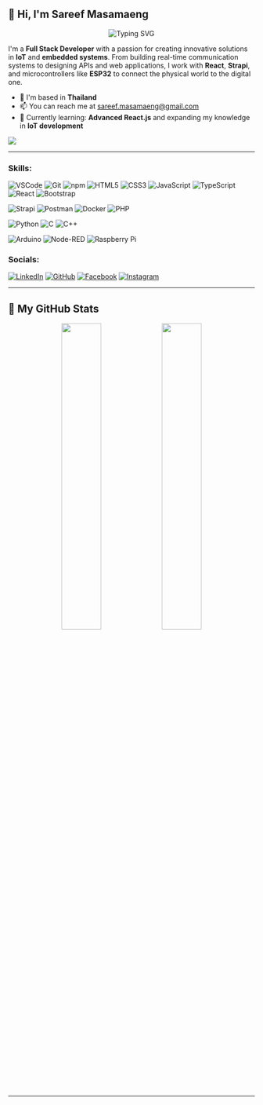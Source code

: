 ## 👋 Hi, I'm **Sareef Masamaeng**

<p align="center">
  <img src="https://readme-typing-svg.demolab.com/?font=Fira+Code&size=24&duration=2500&pause=500&color=00FFCC&vCenter=true&width=1100&padding=10&lines=Computer+Engineering+%7C+Full+Stack+Developer+%7C+IoT+%26+Embedded+Systems" alt="Typing SVG" />
</p>

I'm a **Full Stack Developer** with a passion for creating innovative solutions in **IoT** and **embedded systems**. From building real-time communication systems to designing APIs and web applications, I work with **React**, **Strapi**, and microcontrollers like **ESP32** to connect the physical world to the digital one.  

* 📍 I'm based in **Thailand**  
* 📫 You can reach me at [sareef.masamaeng@gmail.com](mailto:sareef.masamaeng@gmail.com)  
* 🎯 Currently learning: **Advanced React.js** and expanding my knowledge in **IoT development**  

<a href="https://www.github.com/PhoorinNickphong" target="_blank" rel="noreferrer"><img
src="https://img.shields.io/github/followers/sareefhub?logo=github&style=for-the-badge&color=0891b2&labelColor=1c1917" /></a>

---

### Skills:
![VSCode](https://img.shields.io/badge/VS%20Code-0078D4?style=flat&logo=visual-studio-code&logoColor=white)
![Git](https://img.shields.io/badge/Git-F05032?style=flat&logo=git&logoColor=white)
![npm](https://img.shields.io/badge/npm-CB3837?style=flat&logo=npm&logoColor=white)
![HTML5](https://img.shields.io/badge/HTML5-E34F26?style=flat&logo=html5&logoColor=white)
![CSS3](https://img.shields.io/badge/CSS3-1572B6?style=flat&logo=css3&logoColor=white)
![JavaScript](https://img.shields.io/badge/JavaScript-F7DF1E?style=flat&logo=javascript&logoColor=black)
![TypeScript](https://img.shields.io/badge/TypeScript-007ACC?style=flat&logo=typescript&logoColor=white)
![React](https://img.shields.io/badge/React-61DAFB?style=flat&logo=react&logoColor=black)
![Bootstrap](https://img.shields.io/badge/Bootstrap-7952B3?style=flat&logo=bootstrap&logoColor=white)

![Strapi](https://img.shields.io/badge/Strapi-2E7EE1?style=flat&logo=strapi&logoColor=white)
![Postman](https://img.shields.io/badge/Postman-FF6C37?style=flat&logo=postman&logoColor=white)
![Docker](https://img.shields.io/badge/Docker-2496ED?style=flat&logo=docker&logoColor=white)
![PHP](https://img.shields.io/badge/PHP-777BB4?style=flat&logo=php&logoColor=white)

![Python](https://img.shields.io/badge/Python-3776AB?style=flat&logo=python&logoColor=white)
![C](https://img.shields.io/badge/C-00599C?style=flat&logo=c&logoColor=white)
![C++](https://img.shields.io/badge/C++-00599C?style=flat&logo=cplusplus&logoColor=white)

![Arduino](https://img.shields.io/badge/Arduino-00979D?style=flat&logo=arduino&logoColor=white)
![Node-RED](https://img.shields.io/badge/Node-RED-8F0000?style=flat&logo=node-red&logoColor=white)
![Raspberry Pi](https://img.shields.io/badge/Raspberry%20Pi-A22846?style=flat&logo=raspberry-pi&logoColor=white)

### Socials:
[![LinkedIn](https://img.shields.io/badge/LinkedIn-0A66C2?style=flat&logo=linkedin&logoColor=white)](https://www.linkedin.com/in/sareef-masamaeng/)
[![GitHub](https://img.shields.io/badge/GitHub-181717?style=flat&logo=github&logoColor=white)](https://github.com/sareefhub)
[![Facebook](https://img.shields.io/badge/Facebook-1877F2?style=flat&logo=facebook&logoColor=white)](https://www.facebook.com/sareef.masamaeng.2)
[![Instagram](https://img.shields.io/badge/Instagram-E4405F?style=flat&logo=instagram&logoColor=white)](https://www.instagram.com/mgaurnkq/)


---

## 🚀 My GitHub Stats

<p align="center">
  <img src="https://github-readme-stats.vercel.app/api?username=sareefhub&show_icons=true&count_private=true&theme=dark" style="width: 40%;"/>
  <img src="https://github-readme-stats.vercel.app/api/top-langs/?username=sareefhub&layout=compact&theme=dark" style="width: 40%;"/>
</p>

---
